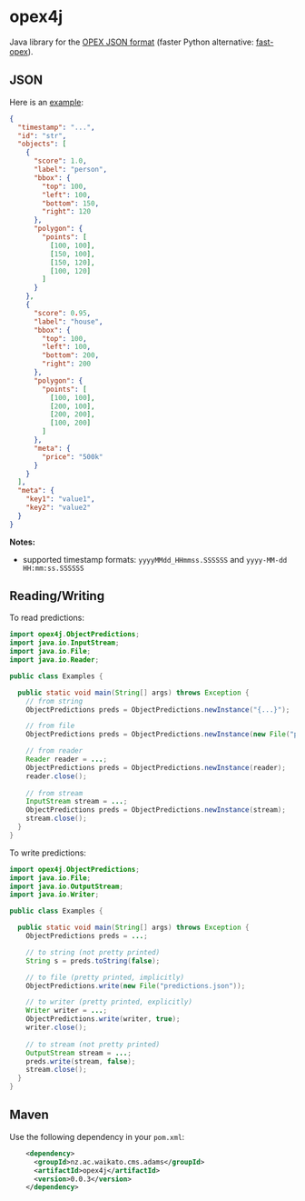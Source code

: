 # opex4j
Java library for the [OPEX JSON format](https://github.com/WaikatoLink2020/objdet-predictions-exchange-format)
(faster Python alternative: [fast-opex](https://github.com/waikato-datamining/fast-opex)).

## JSON

Here is an [example](src/test/resources/opex4j/simple.json):

```json
{
  "timestamp": "...",
  "id": "str",
  "objects": [
    {
      "score": 1.0,
      "label": "person",
      "bbox": {
        "top": 100,
        "left": 100,
        "bottom": 150,
        "right": 120
      },
      "polygon": {
        "points": [
          [100, 100],
          [150, 100],
          [150, 120],
          [100, 120]
        ]
      }
    },
    {
      "score": 0.95,
      "label": "house",
      "bbox": {
        "top": 100,
        "left": 100,
        "bottom": 200,
        "right": 200
      },
      "polygon": {
        "points": [
          [100, 100],
          [200, 100],
          [200, 200],
          [100, 200]
        ]
      },
      "meta": {
        "price": "500k"
      }
    }
  ],
  "meta": {
    "key1": "value1",
    "key2": "value2"
  }
}
```

**Notes:**

* supported timestamp formats: `yyyyMMdd_HHmmss.SSSSSS` and `yyyy-MM-dd HH:mm:ss.SSSSSS`


## Reading/Writing

To read predictions:

```java
import opex4j.ObjectPredictions;
import java.io.InputStream;
import java.io.File;
import java.io.Reader;

public class Examples {

  public static void main(String[] args) throws Exception {
    // from string
    ObjectPredictions preds = ObjectPredictions.newInstance("{...}");

    // from file
    ObjectPredictions preds = ObjectPredictions.newInstance(new File("predictions.json"));

    // from reader
    Reader reader = ...;
    ObjectPredictions preds = ObjectPredictions.newInstance(reader);
    reader.close();
 
    // from stream
    InputStream stream = ...;
    ObjectPredictions preds = ObjectPredictions.newInstance(stream);
    stream.close();
  }
}
```

To write predictions:

```java
import opex4j.ObjectPredictions;
import java.io.File;
import java.io.OutputStream;
import java.io.Writer;

public class Examples {

  public static void main(String[] args) throws Exception {
    ObjectPredictions preds = ...;

    // to string (not pretty printed)
    String s = preds.toString(false);

    // to file (pretty printed, implicitly)
    ObjectPredictions.write(new File("predictions.json"));

    // to writer (pretty printed, explicitly)
    Writer writer = ...;
    ObjectPredictions.write(writer, true);
    writer.close();
 
    // to stream (not pretty printed)
    OutputStream stream = ...;
    preds.write(stream, false);
    stream.close();
  }
}
```


## Maven

Use the following dependency in your `pom.xml`:

```xml
    <dependency>
      <groupId>nz.ac.waikato.cms.adams</groupId>
      <artifactId>opex4j</artifactId>
      <version>0.0.3</version>
    </dependency>
```
